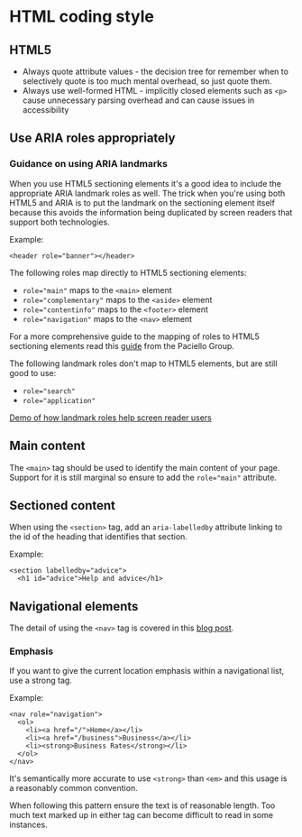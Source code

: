 # HTML coding style

## HTML5

* Always quote attribute values - the decision tree for remember when to
  selectively quote is too much mental overhead, so just quote them.
* Always use well-formed HTML - implicitly closed elements such as
  `<p>` cause unnecessary parsing overhead and can cause issues in
  accessibility

## Use ARIA roles appropriately

### Guidance on using ARIA landmarks

When you use HTML5 sectioning elements it's a good idea to include
the appropriate ARIA landmark roles as well. The trick when you're
using both HTML5 and ARIA is to put the landmark on the sectioning
element itself because this avoids the information being duplicated by
screen readers that support both technologies.

Example:

    <header role="banner"></header>

The following roles map directly to HTML5 sectioning elements:

* `role="main"` maps to the `<main>` element
* `role="complementary"` maps to the `<aside>` element
* `role="contentinfo"` maps to the `<footer>` element
* `role="navigation"` maps to the `<nav>` element

For a more comprehensive guide to the mapping of roles to HTML5 sectioning elements read this [guide](http://blog.paciellogroup.com/2013/02/using-wai-aria-landmarks-2013/) from the Paciello Group.

The following landmark roles don't map to HTML5 elements, but are
still good to use:

* `role="search"`
* `role="application"`

[Demo of how landmark roles help screen reader users](http://tink.co.uk/2011/07/how-do-aria-landmark-roles-help-screen-reader-users/)

## Main content

The `<main>` tag should be used to identify the main content of your page. Support for it is still marginal so ensure to add the `role="main"` attribute.

## Sectioned content

When using the `<section>` tag, add an `aria-labelledby` attribute linking to the id of the heading that identifies that section.

Example:

    <section labelledby="advice">
      <h1 id="advice">Help and advice</h1>

## Navigational elements

The detail of using the `<nav>` tag is covered in this [blog post](https://insidegovuk.blog.gov.uk/2013/07/03/rethinking-navigation/).

### Emphasis

If you want to give the current location emphasis within a navigational list, use a strong tag. 

Example:

    <nav role="navigation">
      <ol>
        <li><a href="/">Home</a></li>
        <li><a href="/business">Business</a></li>
        <li><strong>Business Rates</strong></li>
      </ol>
    </nav>

It's semantically more accurate to use `<strong>` than `<em>` and this usage is a reasonably common convention.

When following this pattern ensure the text is of reasonable length. Too much text marked up in either tag can become difficult to read in some instances.
